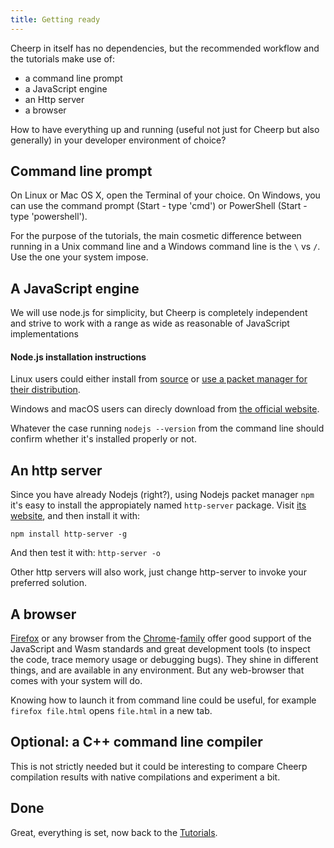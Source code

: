 ```yaml
---
title: Getting ready
---
```


Cheerp in itself has no dependencies, but the recommended workflow and the tutorials make use of: 
+ a command line prompt
+ a JavaScript engine
+ an Http server
+ a browser

How to have everything up and running (useful not just for Cheerp but also generally) in your developer environment of choice?

## Command line prompt
On Linux or Mac OS X, open the Terminal of your choice. On Windows, you can use the command prompt (Start - type 'cmd') or PowerShell (Start - type 'powershell').

For the purpose of the tutorials, the main cosmetic difference between running in a Unix command line and a Windows command line is the `\` vs `/`. Use the one your system impose.

## A JavaScript engine
We will use node.js for simplicity, but Cheerp is completely independent and strive to work with a range as wide as reasonable of JavaScript implementations

#### Node.js installation instructions
Linux users could either install from [source](https://nodejs.org/en/download/) or [use a packet manager for their distribution](https://nodejs.org/en/download/package-manager/).

Windows and macOS users can direcly download from [the official website](https://nodejs.org/en/download).

Whatever the case running `nodejs --version` from the command line should confirm whether it's installed properly or not.

## An http server
Since you have already Nodejs (right?), using Nodejs packet manager `npm` it's easy to install the appropiately named `http-server` package.
Visit [its website](https://www.npmjs.com/package/http-server), and then install it with:

`npm install http-server -g`

And then test it with:
`http-server -o`

Other http servers will also work, just change http-server to invoke your preferred solution.

## A browser
[Firefox](https://www.mozilla.org/en-US/firefox/) or any browser from the [Chrome](https://www.google.com/chrome/)-[family](https://www.chromium.org/) offer good support of the JavaScript and Wasm standards and great development tools (to inspect the code, trace memory usage or debugging bugs). They shine in different things, and are available in any environment.
But any web-browser that comes with your system will do.

Knowing how to launch it from command line could be useful, for example ```firefox file.html``` opens `file.html` in a new tab.

## Optional: a C++ command line compiler
This is not strictly needed but it could be interesting to compare Cheerp compilation results with native compilations and experiment a bit.

## Done
Great, everything is set, now back to the [Tutorials](Cheerp-Tutorial).
